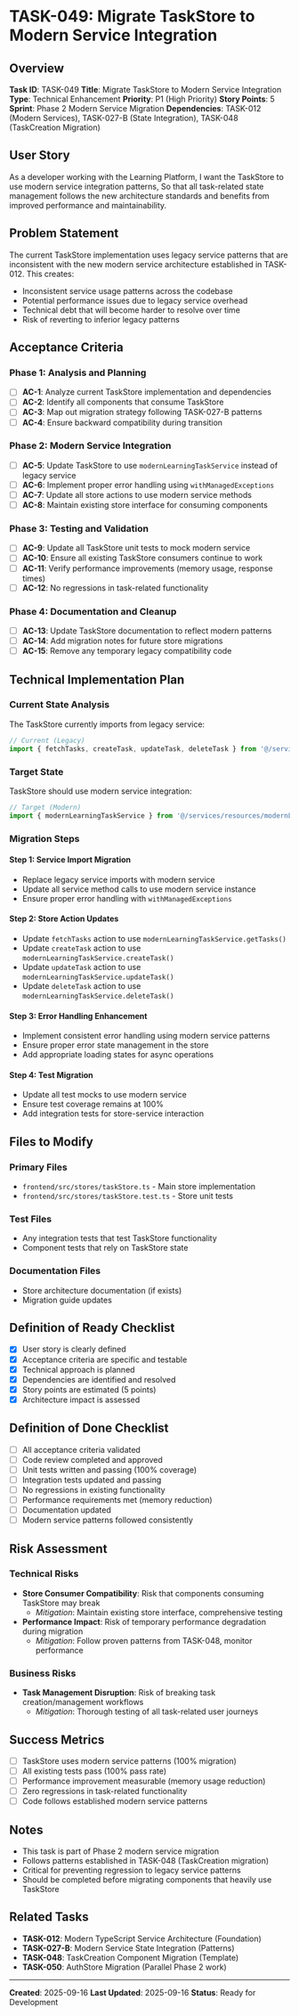 # TASK-049: Migrate TaskStore to Modern Service Integration

## Overview
**Task ID**: TASK-049
**Title**: Migrate TaskStore to Modern Service Integration
**Type**: Technical Enhancement
**Priority**: P1 (High Priority)
**Story Points**: 5
**Sprint**: Phase 2 Modern Service Migration
**Dependencies**: TASK-012 (Modern Services), TASK-027-B (State Integration), TASK-048 (TaskCreation Migration)

## User Story
As a developer working with the Learning Platform,
I want the TaskStore to use modern service integration patterns,
So that all task-related state management follows the new architecture standards and benefits from improved performance and maintainability.

## Problem Statement
The current TaskStore implementation uses legacy service patterns that are inconsistent with the new modern service architecture established in TASK-012. This creates:
- Inconsistent service usage patterns across the codebase
- Potential performance issues due to legacy service overhead
- Technical debt that will become harder to resolve over time
- Risk of reverting to inferior legacy patterns

## Acceptance Criteria

### Phase 1: Analysis and Planning
- [ ] **AC-1**: Analyze current TaskStore implementation and dependencies
- [ ] **AC-2**: Identify all components that consume TaskStore
- [ ] **AC-3**: Map out migration strategy following TASK-027-B patterns
- [ ] **AC-4**: Ensure backward compatibility during transition

### Phase 2: Modern Service Integration
- [ ] **AC-5**: Update TaskStore to use `modernLearningTaskService` instead of legacy service
- [ ] **AC-6**: Implement proper error handling using `withManagedExceptions`
- [ ] **AC-7**: Update all store actions to use modern service methods
- [ ] **AC-8**: Maintain existing store interface for consuming components

### Phase 3: Testing and Validation
- [ ] **AC-9**: Update all TaskStore unit tests to mock modern service
- [ ] **AC-10**: Ensure all existing TaskStore consumers continue to work
- [ ] **AC-11**: Verify performance improvements (memory usage, response times)
- [ ] **AC-12**: No regressions in task-related functionality

### Phase 4: Documentation and Cleanup
- [ ] **AC-13**: Update TaskStore documentation to reflect modern patterns
- [ ] **AC-14**: Add migration notes for future store migrations
- [ ] **AC-15**: Remove any temporary legacy compatibility code

## Technical Implementation Plan

### Current State Analysis
The TaskStore currently imports from legacy service:
```typescript
// Current (Legacy)
import { fetchTasks, createTask, updateTask, deleteTask } from '@/services/resources/learningTaskService';
```

### Target State
TaskStore should use modern service integration:
```typescript
// Target (Modern)
import { modernLearningTaskService } from '@/services/resources/modernLearningTaskService';
```

### Migration Steps

#### Step 1: Service Import Migration
- Replace legacy service imports with modern service
- Update all service method calls to use modern service instance
- Ensure proper error handling with `withManagedExceptions`

#### Step 2: Store Action Updates
- Update `fetchTasks` action to use `modernLearningTaskService.getTasks()`
- Update `createTask` action to use `modernLearningTaskService.createTask()`
- Update `updateTask` action to use `modernLearningTaskService.updateTask()`
- Update `deleteTask` action to use `modernLearningTaskService.deleteTask()`

#### Step 3: Error Handling Enhancement
- Implement consistent error handling using modern service patterns
- Ensure proper error state management in the store
- Add appropriate loading states for async operations

#### Step 4: Test Migration
- Update all test mocks to use modern service
- Ensure test coverage remains at 100%
- Add integration tests for store-service interaction

## Files to Modify

### Primary Files
- `frontend/src/stores/taskStore.ts` - Main store implementation
- `frontend/src/stores/taskStore.test.ts` - Store unit tests

### Test Files
- Any integration tests that test TaskStore functionality
- Component tests that rely on TaskStore state

### Documentation Files
- Store architecture documentation (if exists)
- Migration guide updates

## Definition of Ready Checklist
- [x] User story is clearly defined
- [x] Acceptance criteria are specific and testable
- [x] Technical approach is planned
- [x] Dependencies are identified and resolved
- [x] Story points are estimated (5 points)
- [x] Architecture impact is assessed

## Definition of Done Checklist
- [ ] All acceptance criteria validated
- [ ] Code review completed and approved
- [ ] Unit tests written and passing (100% coverage)
- [ ] Integration tests updated and passing
- [ ] No regressions in existing functionality
- [ ] Performance requirements met (memory reduction)
- [ ] Documentation updated
- [ ] Modern service patterns followed consistently

## Risk Assessment

### Technical Risks
- **Store Consumer Compatibility**: Risk that components consuming TaskStore may break
  - *Mitigation*: Maintain existing store interface, comprehensive testing
- **Performance Impact**: Risk of temporary performance degradation during migration
  - *Mitigation*: Follow proven patterns from TASK-048, monitor performance

### Business Risks
- **Task Management Disruption**: Risk of breaking task creation/management workflows
  - *Mitigation*: Thorough testing of all task-related user journeys

## Success Metrics
- [ ] TaskStore uses modern service patterns (100% migration)
- [ ] All existing tests pass (100% pass rate)
- [ ] Performance improvement measurable (memory usage reduction)
- [ ] Zero regressions in task-related functionality
- [ ] Code follows established modern service patterns

## Notes
- This task is part of Phase 2 modern service migration
- Follows patterns established in TASK-048 (TaskCreation migration)
- Critical for preventing regression to legacy service patterns
- Should be completed before migrating components that heavily use TaskStore

## Related Tasks
- **TASK-012**: Modern TypeScript Service Architecture (Foundation)
- **TASK-027-B**: Modern Service State Integration (Patterns)
- **TASK-048**: TaskCreation Component Migration (Template)
- **TASK-050**: AuthStore Migration (Parallel Phase 2 work)

---
**Created**: 2025-09-16
**Last Updated**: 2025-09-16
**Status**: Ready for Development